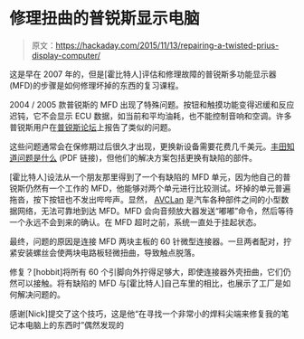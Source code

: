 # 修理扭曲的普锐斯显示电脑

> 原文：<https://hackaday.com/2015/11/13/repairing-a-twisted-prius-display-computer/>

这是早在 2007 年的，但是[霍比特人]评估和修理故障的普锐斯多功能显示器(MFD)的步骤是如何修理坏掉的东西的复习课程。

2004 / 2005 款普锐斯的 MFD 出现了特殊问题。按钮和触摸功能变得迟缓和反应迟钝，它不会显示 ECU 数据，如当前和平均油耗，也不能控制音响和空调。许多普锐斯用户在[普锐斯论坛](http://priuschat.com/forums/cmt/33923-mfd.html)上报告了类似的问题。

这些问题通常会在保修期过后很久才出现，更换新设备需要花费几千美元。[丰田知道问题是什么](http://priuschat.com/attachments/tsb_el002_05-pdf.3717/) (PDF 链接)，但他们的解决方案包括更换有缺陷的部件。

[霍比特人]设法从一个朋友那里得到了一个有缺陷的 MFD 单元，因为他自己的普锐斯仍然有一个工作的 MFD，他能够对两个单元进行比较测试。坏掉的单元普遍拖沓，按下按钮也不发出哔哔声。显然， [AVCLan](http://elinux.org/AVC-LAN) 是汽车各种部件之间的小型数据网络，无法可靠地到达 MFD。MFD 会向音频放大器发送“嘟嘟”命令，然后等待一个永远不会到来的确认。在 MFD 超时之前，系统一直处于挂起状态。

最终，问题的原因是连接 MFD 两块主板的 60 针微型连接器。一旦两者配对，拧紧安装螺丝会使两块电路板轻微扭曲，导致触点脱落。

修复？[hobbit]将所有 60 个引脚向外拧得足够大，即使连接器外壳扭曲，它们仍然可以接触。将有缺陷的 MFD 与[霍比特人]自己车里的相比，也展示了工厂是如何解决问题的。

感谢[Nick]提交了这个技巧，这是他“在寻找一个非常小的焊料尖端来修复我的笔记本电脑上的东西时”偶然发现的